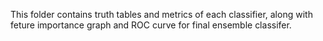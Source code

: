 This folder contains truth tables and metrics of each classifier, along with feture importance graph and ROC curve for final ensemble classifer.
